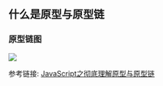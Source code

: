 ## 什么是原型与原型链

### 原型链图

![](https://p9-juejin.byteimg.com/tos-cn-i-k3u1fbpfcp/eafcee00dc21445cb9a9315fee57cb91~tplv-k3u1fbpfcp-watermark.awebp?)


参考链接: [JavaScript之彻底理解原型与原型链](https://juejin.cn/post/7018355953955241997)